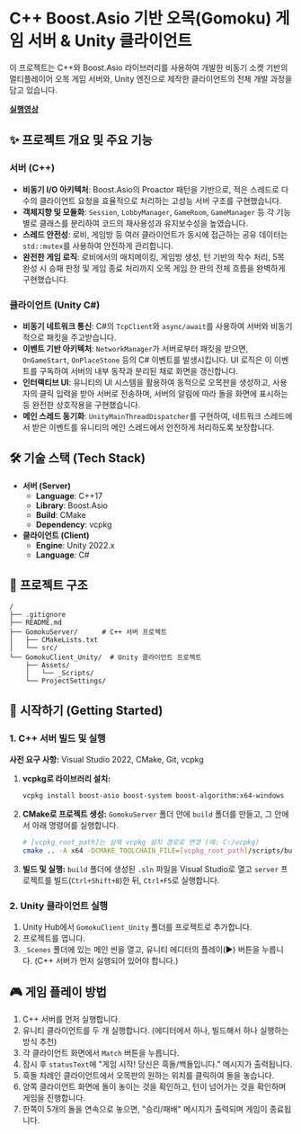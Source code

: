 # C++ Boost.Asio 기반 오목(Gomoku) 게임 서버 & Unity 클라이언트

이 프로젝트는 C++와 Boost.Asio 라이브러리를 사용하여 개발한 비동기 소켓 기반의 멀티플레이어 오목 게임 서버와, Unity 엔진으로 제작한 클라이언트의 전체 개발 과정을 담고 있습니다.

**[실행영상](https://youtu.be/1ZsACn1YGq0)**

## ✨ 프로젝트 개요 및 주요 기능

### 서버 (C++)

  * **비동기 I/O 아키텍처**: Boost.Asio의 Proactor 패턴을 기반으로, 적은 스레드로 다수의 클라이언트 요청을 효율적으로 처리하는 고성능 서버 구조를 구현했습니다.
  * **객체지향 및 모듈화**: `Session`, `LobbyManager`, `GameRoom`, `GameManager` 등 각 기능별로 클래스를 분리하여 코드의 재사용성과 유지보수성을 높였습니다.
  * **스레드 안전성**: 로비, 게임방 등 여러 클라이언트가 동시에 접근하는 공유 데이터는 `std::mutex`를 사용하여 안전하게 관리합니다.
  * **완전한 게임 로직**: 로비에서의 매치메이킹, 게임방 생성, 턴 기반의 착수 처리, 5목 완성 시 승패 판정 및 게임 종료 처리까지 오목 게임 한 판의 전체 흐름을 완벽하게 구현했습니다.

### 클라이언트 (Unity C\#)

  * **비동기 네트워크 통신**: C\#의 `TcpClient`와 `async/await`를 사용하여 서버와 비동기적으로 패킷을 주고받습니다.
  * **이벤트 기반 아키텍처**: `NetworkManager`가 서버로부터 패킷을 받으면, `OnGameStart`, `OnPlaceStone` 등의 C\# 이벤트를 발생시킵니다. UI 로직은 이 이벤트를 구독하여 서버의 내부 동작과 분리된 채로 화면을 갱신합니다.
  * **인터랙티브 UI**: 유니티의 UI 시스템을 활용하여 동적으로 오목판을 생성하고, 사용자의 클릭 입력을 받아 서버로 전송하며, 서버의 알림에 따라 돌을 화면에 표시하는 등 완전한 상호작용을 구현했습니다.
  * **메인 스레드 동기화**: `UnityMainThreadDispatcher`를 구현하여, 네트워크 스레드에서 받은 이벤트를 유니티의 메인 스레드에서 안전하게 처리하도록 보장합니다.

## 🛠️ 기술 스택 (Tech Stack)

  * **서버 (Server)**
      * **Language**: C++17
      * **Library**: Boost.Asio
      * **Build**: CMake
      * **Dependency**: vcpkg
  * **클라이언트 (Client)**
      * **Engine**: Unity 2022.x
      * **Language**: C\#

## 📂 프로젝트 구조

```
/
├── .gitignore
├── README.md
├── GomokuServer/      # C++ 서버 프로젝트
│   ├── CMakeLists.txt
│   └── src/
└── GomokuClient_Unity/  # Unity 클라이언트 프로젝트
    ├── Assets/
    │   └── _Scripts/
    └── ProjectSettings/
```

## 🚀 시작하기 (Getting Started)

### 1\. C++ 서버 빌드 및 실행

**사전 요구 사항:** Visual Studio 2022, CMake, Git, vcpkg

1.  **vcpkg로 라이브러리 설치:**
    ```bash
    vcpkg install boost-asio boost-system boost-algorithm:x64-windows
    ```
2.  **CMake로 프로젝트 생성:** `GomokuServer` 폴더 안에 `build` 폴더를 만들고, 그 안에서 아래 명령어를 실행합니다.
    ```bash
    # [vcpkg_root_path]는 실제 vcpkg 설치 경로로 변경 (예: C:/vcpkg)
    cmake .. -A x64 -DCMAKE_TOOLCHAIN_FILE=[vcpkg_root_path]/scripts/buildsystems/vcpkg.cmake
    ```
3.  **빌드 및 실행:** `build` 폴더에 생성된 `.sln` 파일을 Visual Studio로 열고 `server` 프로젝트를 빌드(`Ctrl+Shift+B`)한 뒤, `Ctrl+F5`로 실행합니다.

### 2\. Unity 클라이언트 실행

1.  Unity Hub에서 `GomokuClient_Unity` 폴더를 프로젝트로 추가합니다.
2.  프로젝트를 엽니다.
3.  `_Scenes` 폴더에 있는 메인 씬을 열고, 유니티 에디터의 플레이(▶) 버튼을 누릅니다. (C++ 서버가 먼저 실행되어 있어야 합니다.)

## 🎮 게임 플레이 방법

1.  C++ 서버를 먼저 실행합니다.
2.  유니티 클라이언트를 두 개 실행합니다. (에디터에서 하나, 빌드해서 하나 실행하는 방식 추천)
3.  각 클라이언트 화면에서 `Match` 버튼을 누릅니다.
4.  잠시 후 `statusText`에 "게임 시작\! 당신은 흑돌/백돌입니다." 메시지가 출력됩니다.
5.  흑돌 차례인 클라이언트에서 오목판의 원하는 위치를 클릭하여 돌을 놓습니다.
6.  양쪽 클라이언트 화면에 돌이 놓이는 것을 확인하고, 턴이 넘어가는 것을 확인하며 게임을 진행합니다.
7.  한쪽이 5개의 돌을 연속으로 놓으면, "승리/패배" 메시지가 출력되며 게임이 종료됩니다.
